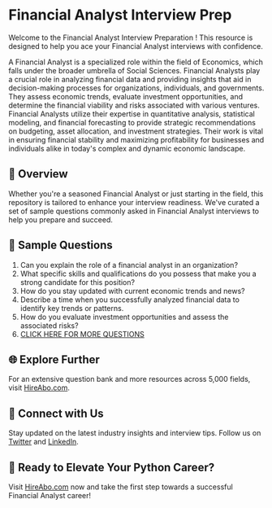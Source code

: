 # Financial Analyst Interview Prep

Welcome to the Financial Analyst Interview Preparation ! This resource is designed to help you ace your Financial Analyst interviews with confidence.

A Financial Analyst is a specialized role within the field of Economics, which falls under the broader umbrella of Social Sciences. Financial Analysts play a crucial role in analyzing financial data and providing insights that aid in decision-making processes for organizations, individuals, and governments. They assess economic trends, evaluate investment opportunities, and determine the financial viability and risks associated with various ventures. Financial Analysts utilize their expertise in quantitative analysis, statistical modeling, and financial forecasting to provide strategic recommendations on budgeting, asset allocation, and investment strategies. Their work is vital in ensuring financial stability and maximizing profitability for businesses and individuals alike in today's complex and dynamic economic landscape.

## 🚀 Overview

Whether you're a seasoned Financial Analyst or just starting in the field, this repository is tailored to enhance your interview readiness. We've curated a set of sample questions commonly asked in Financial Analyst interviews to help you prepare and succeed.

## 📝 Sample Questions

1. Can you explain the role of a financial analyst in an organization?
2. What specific skills and qualifications do you possess that make you a strong candidate for this position?
3. How do you stay updated with current economic trends and news?
4. Describe a time when you successfully analyzed financial data to identify key trends or patterns.
5. How do you evaluate investment opportunities and assess the associated risks?
6. [CLICK HERE FOR MORE QUESTIONS](https://hireabo.com/job/7_4_2/Financial%20Analyst)

## 🌐 Explore Further

For an extensive question bank and more resources across 5,000 fields, visit [HireAbo.com](https://www.hireabo.com).

## 📱 Connect with Us

Stay updated on the latest industry insights and interview tips. Follow us on [Twitter](https://twitter.com/hireabo) and [LinkedIn](https://www.linkedin.com/in/hire-abo-3609972a8/).

## 🚀 Ready to Elevate Your Python Career?

Visit [HireAbo.com](https://www.hireabo.com) now and take the first step towards a successful Financial Analyst career!